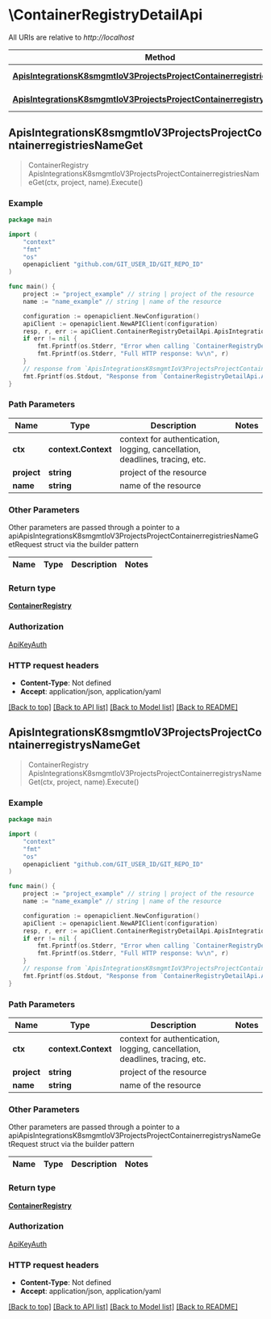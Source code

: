 # \ContainerRegistryDetailApi

All URIs are relative to *http://localhost*

Method | HTTP request | Description
------------- | ------------- | -------------
[**ApisIntegrationsK8smgmtIoV3ProjectsProjectContainerregistriesNameGet**](ContainerRegistryDetailApi.md#ApisIntegrationsK8smgmtIoV3ProjectsProjectContainerregistriesNameGet) | **Get** /apis/integrations.k8smgmt.io/v3/projects/{project}/containerregistries/{name} | 
[**ApisIntegrationsK8smgmtIoV3ProjectsProjectContainerregistrysNameGet**](ContainerRegistryDetailApi.md#ApisIntegrationsK8smgmtIoV3ProjectsProjectContainerregistrysNameGet) | **Get** /apis/integrations.k8smgmt.io/v3/projects/{project}/containerregistrys/{name} | 



## ApisIntegrationsK8smgmtIoV3ProjectsProjectContainerregistriesNameGet

> ContainerRegistry ApisIntegrationsK8smgmtIoV3ProjectsProjectContainerregistriesNameGet(ctx, project, name).Execute()





### Example

```go
package main

import (
    "context"
    "fmt"
    "os"
    openapiclient "github.com/GIT_USER_ID/GIT_REPO_ID"
)

func main() {
    project := "project_example" // string | project of the resource
    name := "name_example" // string | name of the resource

    configuration := openapiclient.NewConfiguration()
    apiClient := openapiclient.NewAPIClient(configuration)
    resp, r, err := apiClient.ContainerRegistryDetailApi.ApisIntegrationsK8smgmtIoV3ProjectsProjectContainerregistriesNameGet(context.Background(), project, name).Execute()
    if err != nil {
        fmt.Fprintf(os.Stderr, "Error when calling `ContainerRegistryDetailApi.ApisIntegrationsK8smgmtIoV3ProjectsProjectContainerregistriesNameGet``: %v\n", err)
        fmt.Fprintf(os.Stderr, "Full HTTP response: %v\n", r)
    }
    // response from `ApisIntegrationsK8smgmtIoV3ProjectsProjectContainerregistriesNameGet`: ContainerRegistry
    fmt.Fprintf(os.Stdout, "Response from `ContainerRegistryDetailApi.ApisIntegrationsK8smgmtIoV3ProjectsProjectContainerregistriesNameGet`: %v\n", resp)
}
```

### Path Parameters


Name | Type | Description  | Notes
------------- | ------------- | ------------- | -------------
**ctx** | **context.Context** | context for authentication, logging, cancellation, deadlines, tracing, etc.
**project** | **string** | project of the resource | 
**name** | **string** | name of the resource | 

### Other Parameters

Other parameters are passed through a pointer to a apiApisIntegrationsK8smgmtIoV3ProjectsProjectContainerregistriesNameGetRequest struct via the builder pattern


Name | Type | Description  | Notes
------------- | ------------- | ------------- | -------------



### Return type

[**ContainerRegistry**](ContainerRegistry.md)

### Authorization

[ApiKeyAuth](../README.md#ApiKeyAuth)

### HTTP request headers

- **Content-Type**: Not defined
- **Accept**: application/json, application/yaml

[[Back to top]](#) [[Back to API list]](../README.md#documentation-for-api-endpoints)
[[Back to Model list]](../README.md#documentation-for-models)
[[Back to README]](../README.md)


## ApisIntegrationsK8smgmtIoV3ProjectsProjectContainerregistrysNameGet

> ContainerRegistry ApisIntegrationsK8smgmtIoV3ProjectsProjectContainerregistrysNameGet(ctx, project, name).Execute()





### Example

```go
package main

import (
    "context"
    "fmt"
    "os"
    openapiclient "github.com/GIT_USER_ID/GIT_REPO_ID"
)

func main() {
    project := "project_example" // string | project of the resource
    name := "name_example" // string | name of the resource

    configuration := openapiclient.NewConfiguration()
    apiClient := openapiclient.NewAPIClient(configuration)
    resp, r, err := apiClient.ContainerRegistryDetailApi.ApisIntegrationsK8smgmtIoV3ProjectsProjectContainerregistrysNameGet(context.Background(), project, name).Execute()
    if err != nil {
        fmt.Fprintf(os.Stderr, "Error when calling `ContainerRegistryDetailApi.ApisIntegrationsK8smgmtIoV3ProjectsProjectContainerregistrysNameGet``: %v\n", err)
        fmt.Fprintf(os.Stderr, "Full HTTP response: %v\n", r)
    }
    // response from `ApisIntegrationsK8smgmtIoV3ProjectsProjectContainerregistrysNameGet`: ContainerRegistry
    fmt.Fprintf(os.Stdout, "Response from `ContainerRegistryDetailApi.ApisIntegrationsK8smgmtIoV3ProjectsProjectContainerregistrysNameGet`: %v\n", resp)
}
```

### Path Parameters


Name | Type | Description  | Notes
------------- | ------------- | ------------- | -------------
**ctx** | **context.Context** | context for authentication, logging, cancellation, deadlines, tracing, etc.
**project** | **string** | project of the resource | 
**name** | **string** | name of the resource | 

### Other Parameters

Other parameters are passed through a pointer to a apiApisIntegrationsK8smgmtIoV3ProjectsProjectContainerregistrysNameGetRequest struct via the builder pattern


Name | Type | Description  | Notes
------------- | ------------- | ------------- | -------------



### Return type

[**ContainerRegistry**](ContainerRegistry.md)

### Authorization

[ApiKeyAuth](../README.md#ApiKeyAuth)

### HTTP request headers

- **Content-Type**: Not defined
- **Accept**: application/json, application/yaml

[[Back to top]](#) [[Back to API list]](../README.md#documentation-for-api-endpoints)
[[Back to Model list]](../README.md#documentation-for-models)
[[Back to README]](../README.md)

